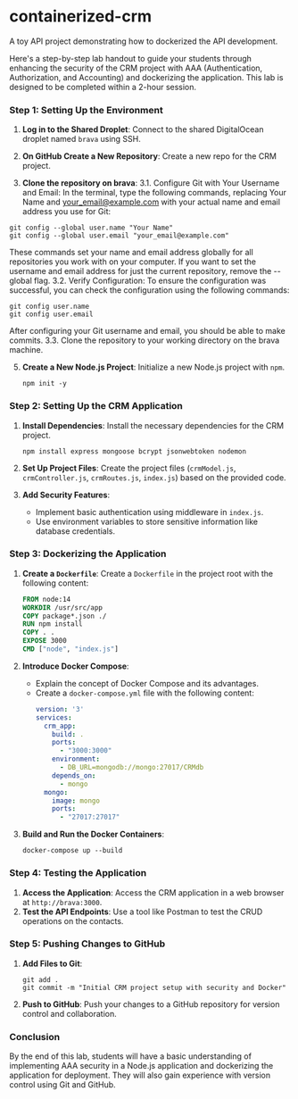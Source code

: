 # containerized-crm
A toy API project demonstrating how to dockerized the API development.

Here's a step-by-step lab handout to guide your students through enhancing the security of the CRM project with AAA (Authentication, Authorization, and Accounting) and dockerizing the application. This lab is designed to be completed within a 2-hour session.

### Step 1: Setting Up the Environment
1. **Log in to the Shared Droplet**: Connect to the shared DigitalOcean droplet named `brava` using SSH.

2. **On GitHub Create a New Repository**: Create a new repo for the CRM project.
   
3. **Clone the repository on brava**:
   3.1. Configure Git with Your Username and Email:
   In the terminal, type the following commands, replacing Your Name and your_email@example.com with your actual name and email address you use for Git:
  ```
  git config --global user.name "Your Name"
  git config --global user.email "your_email@example.com"
  ```
  These commands set your name and email address globally for all repositories you work with on your computer. If you want to set the username and email address for just the current repository, remove the --global flag.
  3.2. Verify Configuration:
   To ensure the configuration was successful, you can check the configuration using the following commands:
   ```
   git config user.name
   git config user.email
   ```
   After configuring your Git username and email, you should be able to make commits.
  3.3. Clone the repository to your working directory on the brava machine.
  

5. **Create a New Node.js Project**: Initialize a new Node.js project with `npm`.
   ```
   npm init -y
   ```

### Step 2: Setting Up the CRM Application
1. **Install Dependencies**: Install the necessary dependencies for the CRM project.
   ```
   npm install express mongoose bcrypt jsonwebtoken nodemon
   ```

2. **Set Up Project Files**: Create the project files (`crmModel.js`, `crmController.js`, `crmRoutes.js`, `index.js`) based on the provided code.

3. **Add Security Features**:
   - Implement basic authentication using middleware in `index.js`.
   - Use environment variables to store sensitive information like database credentials.

### Step 3: Dockerizing the Application
1. **Create a `Dockerfile`**: Create a `Dockerfile` in the project root with the following content:
   ```Dockerfile
   FROM node:14
   WORKDIR /usr/src/app
   COPY package*.json ./
   RUN npm install
   COPY . .
   EXPOSE 3000
   CMD ["node", "index.js"]
   ```

2. **Introduce Docker Compose**:
   - Explain the concept of Docker Compose and its advantages.
   - Create a `docker-compose.yml` file with the following content:
     ```yaml
     version: '3'
     services:
       crm_app:
         build: .
         ports:
           - "3000:3000"
         environment:
           - DB_URL=mongodb://mongo:27017/CRMdb
         depends_on:
           - mongo
       mongo:
         image: mongo
         ports:
           - "27017:27017"
     ```

3. **Build and Run the Docker Containers**:
   ```
   docker-compose up --build
   ```

### Step 4: Testing the Application
1. **Access the Application**: Access the CRM application in a web browser at `http://brava:3000`.
2. **Test the API Endpoints**: Use a tool like Postman to test the CRUD operations on the contacts.

### Step 5: Pushing Changes to GitHub
1. **Add Files to Git**:
   ```
   git add .
   git commit -m "Initial CRM project setup with security and Docker"
   ```

2. **Push to GitHub**: Push your changes to a GitHub repository for version control and collaboration.

### Conclusion
By the end of this lab, students will have a basic understanding of implementing AAA security in a Node.js application and dockerizing the application for deployment. They will also gain experience with version control using Git and GitHub.
